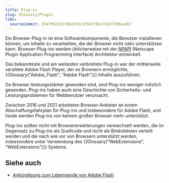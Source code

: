 ```yaml
---
title: Plug-in
slug: Glossary/Plugin
l10n:
  sourceCommit: 2547f622337d6cbf8c3794776b17ed377d6aad57
---
```


Ein Browser-Plug-in ist eine Softwarekomponente, die Benutzer installieren können, um Inhalte zu verarbeiten, die der Browser nicht nativ unterstützen kann. Browser-Plug-ins werden üblicherweise mit der [NPAPI](https://en.wikipedia.org/wiki/NPAPI) (Netscape Plugin Application Programming Interface) Architektur entwickelt.

Das bekannteste und am weitesten verbreitete Plug-in war der mittlerweile veraltete Adobe Flash Player, der es Browsern ermöglichte, {{Glossary("Adobe_Flash", "Adobe Flash")}} Inhalte auszuführen.

Da Browser leistungsstärker geworden sind, sind Plug-ins weniger nützlich geworden. Plug-ins haben auch eine Geschichte von Sicherheits- und Leistungsproblemen für Webbenutzer verursacht.

Zwischen 2016 und 2021 arbeiteten Browser-Anbieter an einem Abschaffungsfahrplan für Plug-ins und insbesondere für Adobe Flash, und heute werden Plug-ins von keinem großen Browser mehr unterstützt.

Plug-ins sollten nicht mit Browsererweiterungen verwechselt werden, die im Gegensatz zu Plug-ins als Quellcode und nicht als Binärdateien verteilt werden und die nach wie vor von Browsern unterstützt werden, insbesondere unter Verwendung des {{Glossary("WebExtensions", "WebExtensions")}} Systems.

## Siehe auch

- [Ankündigung zum Lebensende von Adobe Flash](https://blog.adobe.com/en/publish/2017/07/25/adobe-flash-update#gs.g8mmgf)
